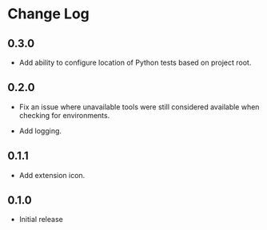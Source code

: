 # Change Log

## 0.3.0

* Add ability to configure location of Python tests based on project root.

## 0.2.0

* Fix an issue where unavailable tools were still considered available when checking for environments.

* Add logging.

## 0.1.1

* Add extension icon.

## 0.1.0

* Initial release
